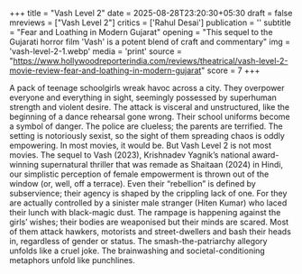 +++
title = "Vash Level 2"
date = 2025-08-28T23:20:30+05:30
draft = false
mreviews = ["Vash Level 2"]
critics = ['Rahul Desai']
publication = ''
subtitle = "Fear and Loathing in Modern Gujarat"
opening = "This sequel to the Gujarati horror film 'Vash' is a potent blend of craft and commentary"
img = 'vash-level-2-1.webp'
media = 'print'
source = "https://www.hollywoodreporterindia.com/reviews/theatrical/vash-level-2-movie-review-fear-and-loathing-in-modern-gujarat"
score = 7
+++

A pack of teenage schoolgirls wreak havoc across a city. They overpower everyone and everything in sight, seemingly possessed by superhuman strength and violent desire. The attack is visceral and unstructured, like the beginning of a dance rehearsal gone wrong. Their school uniforms become a symbol of danger. The police are clueless; the parents are terrified. The setting is notoriously sexist, so the sight of them spreading chaos is oddly empowering. In most movies, it would be. But Vash Level 2 is not most movies. The sequel to Vash (2023), Krishnadev Yagnik’s national award-winning supernatural thriller that was remade as Shaitaan (2024) in Hindi, our simplistic perception of female empowerment is thrown out of the window (or, well, off a terrace). Even their “rebellion” is defined by subservience; their agency is shaped by the crippling lack of one. For they are actually controlled by a sinister male stranger (Hiten Kumar) who laced their lunch with black-magic dust. The rampage is happening against the girls’ wishes; their bodies are weaponised but their minds are scared. Most of them attack hawkers, motorists and street-dwellers and bash their heads in, regardless of gender or status. The smash-the-patriarchy allegory unfolds like a cruel joke. The brainwashing and societal-conditioning metaphors unfold like punchlines.
